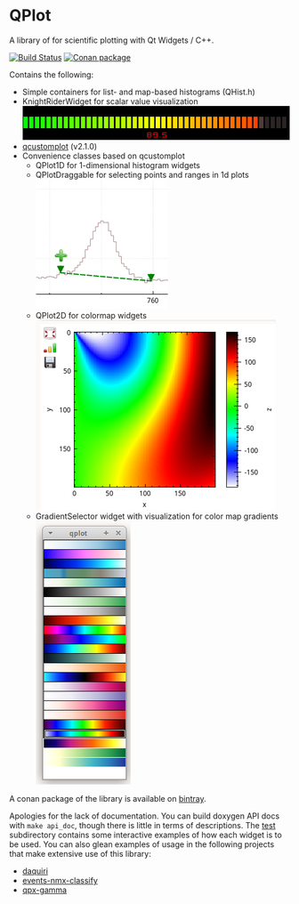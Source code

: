 # QPlot
A library of for scientific plotting with Qt Widgets / C++.

[![Build Status](https://jenkins.esss.dk/dm/job/ess-dmsc/job/qplot/job/master/badge/icon)](https://jenkins.esss.dk/dm/job/ess-dmsc/job/qplot/job/master/)
[![Conan package](https://img.shields.io/badge/conan-package-blue)](https://github.com/ess-dmsc/conan-qplot)

Contains the following:

* Simple containers for list- and map-based histograms (QHist.h)
* KnightRiderWidget for scalar value visualization
  <br>![screenshot](documentation/screenshots/kr.png)
* [qcustomplot](https://www.qcustomplot.com/) (v2.1.0)
* Convenience classes based on qcustomplot
    - QPlot1D for 1-dimensional histogram widgets
    - QPlotDraggable for selecting points and ranges in 1d plots
    <br>![screenshot](documentation/screenshots/tracer.png)
    - QPlot2D for colormap widgets
    <br>![screenshot](documentation/screenshots/2d.png)
    - GradientSelector widget with visualization for color map gradients
    <br>![screenshot](documentation/screenshots/gradient_selector.png)

A conan package of the library is available on
[bintray](https://bintray.com/ess-dmsc/conan/qplot%3Aess-dmsc).

Apologies for the lack of documentation. You can build doxygen API docs with `make api_doc`,
though there is little in terms of descriptions. The [test](test) subdirectory contains some
interactive examples of how each widget is to be used. You can also glean examples of usage in
the following projects that make extensive use of this library:
* [daquiri](https://github.com/ess-dmsc/daquiri)
* [events-nmx-classify](https://github.com/ess-dmsc/events-nmx-classify)
* [qpx-gamma](https://github.com/usnistgov/qpx-gamma)

